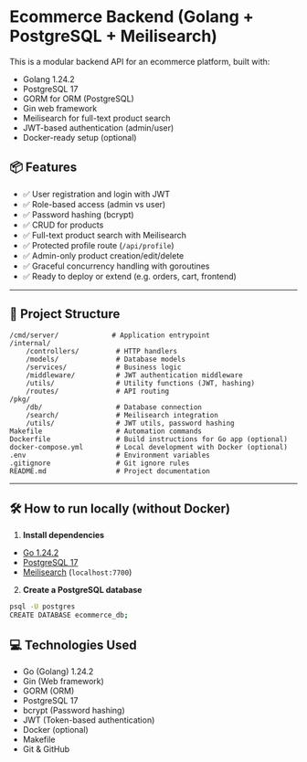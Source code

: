 # Ecommerce Backend (Golang + PostgreSQL + Meilisearch)

This is a modular backend API for an ecommerce platform, built with:
- Golang 1.24.2
- PostgreSQL 17
- GORM for ORM (PostgreSQL)
- Gin web framework
- Meilisearch for full-text product search
- JWT-based authentication (admin/user)
- Docker-ready setup (optional)

## 📦 Features

- ✅ User registration and login with JWT
- ✅ Role-based access (admin vs user)
- ✅ Password hashing (bcrypt)
- ✅ CRUD for products
- ✅ Full-text product search with Meilisearch
- ✅ Protected profile route (`/api/profile`)
- ✅ Admin-only product creation/edit/delete
- ✅ Graceful concurrency handling with goroutines
- ✅ Ready to deploy or extend (e.g. orders, cart, frontend)

---

## 🚀 Project Structure
```
/cmd/server/             # Application entrypoint
/internal/
    /controllers/         # HTTP handlers
    /models/              # Database models
    /services/            # Business logic
    /middleware/          # JWT authentication middleware
    /utils/               # Utility functions (JWT, hashing)
    /routes/              # API routing
/pkg/
    /db/                  # Database connection
    /search/              # Meilisearch integration
    /utils/               # JWT utils, password hashing
Makefile                  # Automation commands
Dockerfile                # Build instructions for Go app (optional)
docker-compose.yml        # Local development with Docker (optional)
.env                      # Environment variables
.gitignore                # Git ignore rules
README.md                 # Project documentation
```
---

## 🛠️ How to run locally (without Docker)

1. **Install dependencies**

- [Go 1.24.2](https://golang.org/dl/)
- [PostgreSQL 17](https://www.postgresql.org/)
- [Meilisearch](https://www.meilisearch.com/) (`localhost:7700`)

2. **Create a PostgreSQL database**

```bash
psql -U postgres
CREATE DATABASE ecommerce_db;

```
## 💻 Technologies Used

- Go (Golang) 1.24.2
- Gin (Web framework)
- GORM (ORM)
- PostgreSQL 17
- bcrypt (Password hashing)
- JWT (Token-based authentication)
- Docker (optional)
- Makefile
- Git & GitHub
```
